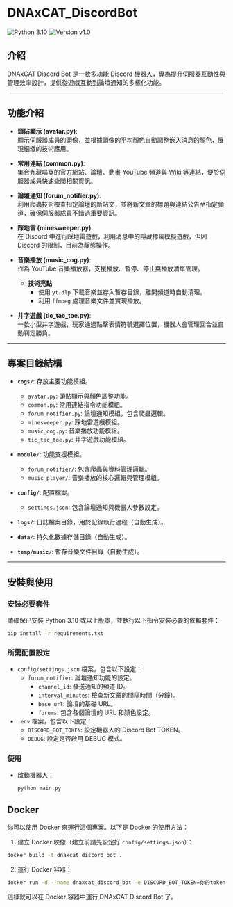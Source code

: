 # DNAxCAT_DiscordBot

![Python 3.10](https://img.shields.io/badge/Python-3.10-blue?logo=python) ![Version v1.0](https://img.shields.io/badge/Version-v1.0-orange)

## 介紹

DNAxCAT Discord Bot 是一款多功能 Discord 機器人，專為提升伺服器互動性與管理效率設計，提供從遊戲互動到論壇通知的多樣化功能。

---

## **功能介紹**

- **頭貼顯示 (avatar.py)**:  
  顯示伺服器成員的頭像，並根據頭像的平均顏色自動調整嵌入消息的顏色，展現細緻的技術應用。

- **常用連結 (common.py)**:  
  集合九藏喵窩的官方網站、論壇、動畫 YouTube 頻道與 Wiki 等連結，便於伺服器成員快速查閱相關資訊。

- **論壇通知 (forum_notifier.py)**:  
  利用爬蟲技術檢查指定論壇的新貼文，並將新文章的標題與連結公告至指定頻道，確保伺服器成員不錯過重要資訊。

- **踩地雷 (minesweeper.py)**:  
  在 Discord 中進行踩地雷遊戲，利用消息中的隱藏標籤模擬遊戲，但因 Discord 的限制，目前為靜態操作。

- **音樂播放 (music_cog.py)**:  
  作為 YouTube 音樂播放器，支援播放、暫停、停止與播放清單管理。  
  - **技術亮點**:  
    - 使用 `yt-dlp` 下載音樂並存入暫存目錄，離開頻道時自動清理。  
    - 利用 `ffmpeg` 處理音樂文件並實現播放。  

- **井字遊戲 (tic_tac_toe.py)**:  
  一款小型井字遊戲，玩家通過點擊表情符號選擇位置，機器人會管理回合並自動判定勝負。

---

## **專案目錄結構**

- **`cogs/`**: 存放主要功能模組。  
  - `avatar.py`: 頭貼顯示與顏色調整功能。  
  - `common.py`: 常用連結指令功能模組。  
  - `forum_notifier.py`: 論壇通知模組，包含爬蟲邏輯。  
  - `minesweeper.py`: 踩地雷遊戲模組。  
  - `music_cog.py`: 音樂播放功能模組。  
  - `tic_tac_toe.py`: 井字遊戲功能模組。  

- **`module/`**: 功能支援模組。  
  - `forum_notifier/`: 包含爬蟲與資料管理邏輯。  
  - `music_player/`: 音樂播放的核心邏輯與管理模組。  

- **`config/`**: 配置檔案。  
  - `settings.json`: 包含論壇通知與機器人參數設定。  
- **`logs/`**: 日誌檔案目錄，用於記錄執行過程（自動生成）。  
- **`data/`**: 持久化數據存儲目錄（自動生成）。  
- **`temp/music/`**: 暫存音樂文件目錄（自動生成）。  

---

## **安裝與使用**

### **安裝必要套件**
請確保已安裝 Python 3.10 或以上版本，並執行以下指令安裝必要的依賴套件：

```bash
pip install -r requirements.txt
```

### 所需配置設定

- `config/settings.json` 檔案，包含以下設定：
  - `forum_notifier`: 論壇通知功能的設定。
    - `channel_id`: 發送通知的頻道 ID。
    - `interval_minutes`: 檢查新文章的間隔時間（分鐘）。
    - `base_url`: 論壇的基礎 URL。
    - `forums`: 包含各個論壇的 URL 和顏色設定。
- `.env` 檔案，包含以下設定：
  - `DISCORD_BOT_TOKEN`: 設定機器人的 Discord Bot TOKEN。
  - `DEBUG`: 設定是否啟用 DEBUG 模式。

### 使用

- 啟動機器人：

  ```bash
  python main.py
  ```

## Docker

你可以使用 Docker 來運行這個專案。以下是 Docker 的使用方法：

1. 建立 Docker 映像（建立前請先設定好 `config/settings.json`）：

```bash
docker build -t dnaxcat_discord_bot .
```

2. 運行 Docker 容器：

```bash
docker run -d --name dnaxcat_discord_bot -e DISCORD_BOT_TOKEN=你的token -e DEBUG=false dnaxcat_discord_bot
```

這樣就可以在 Docker 容器中運行 DNAxCAT Discord Bot 了。